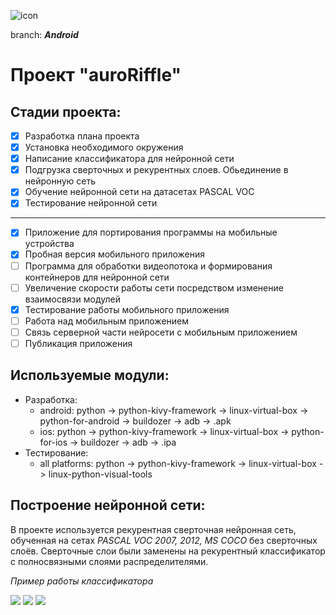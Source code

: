 ![icon](https://img.icons8.com/material-sharp/24/000000/android-os.png)

branch: ***Android***

# Проект "auroRiffle"

## Стадии проекта:
- [x] Разработка плана проекта
- [x] Установка необходимого окружения
- [x] Написание классификатора для нейронной сети
- [x] Подгрузка сверточных и рекурентных слоев. Обьединение в нейронную сеть
- [x] Обучение нейронной сети на датасетах PASCAL VOC
- [x] Тестирование нейронной сети
---
- [x] Приложение для портирования программы на мобильные устройства
- [x] Пробная версия мобильного приложения
- [ ] Программа для обработки видеопотока и формирования контейнеров для нейронной сети
- [ ] Увеличение скорости работы сети посредством изменение взаимосвязи модулей
- [X] Тестирование работы мобильного приложения
- [ ] Работа над мобильным приложением
- [ ] Связь серверной части нейросети с мобильным приложением
- [ ] Публикация приложения

## Используемые модули:

* Разработка:
	* android: python -> python-kivy-framework -> linux-virtual-box -> python-for-android -> buildozer -> adb -> .apk 
	* ios: python -> python-kivy-framework -> linux-virtual-box -> python-for-ios -> buildozer -> adb -> .ipa
* Тестирование:
	* all platforms: python -> python-kivy-framework -> linux-virtual-box -> linux-python-visual-tools

## Построение нейронной сети:

В проекте используется рекурентная сверточная нейронная сеть, обученная на сетах  *PASCAL VOC 2007, 2012, MS COCO* без сверточных слоёв. Сверточные слои были заменены на рекурентный классификатор с полносвязными слоями распределителями.

*Пример работы классификатора*

<img src="https://i.ibb.co/8YxSqd0/1.png">
<img src="https://i.ibb.co/VMD48gZ/2.png">
<img src="https://i.ibb.co/hYGCZ6s/3.png">
